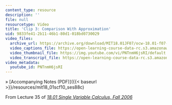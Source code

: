 ```yaml
---
content_type: resource
description: ''
file: null
resourcetype: Video
title: 'Clip 3: Comparison With Approximation'
uid: 9833fe41-2b11-46b1-80d1-018bd0730029
video_files:
  archive_url: https://archive.org/download/MIT18.01JF07/ocw-18.01-f07-lec35_300k.mp4
  video_captions_file: https://open-learning-course-data-rc.s3.amazonaws.com/18-01sc-single-variable-calculus-fall-2010/874f1a402a5d5c11abf4792b70603328_PNTnmH6jsRI.vtt
  video_thumbnail_file: https://img.youtube.com/vi/PNTnmH6jsRI/default.jpg
  video_transcript_file: https://open-learning-course-data-rc.s3.amazonaws.com/18-01sc-single-variable-calculus-fall-2010/825133d9d5b3d8dd21e17cea0878c8e2_PNTnmH6jsRI.pdf
video_metadata:
  youtube_id: PNTnmH6jsRI
---
```


» [Accompanying Notes (PDF)]({{< baseurl >}}/resources/mit18_01scf10_ses88c)

From Lecture 35 of [_18.01 Single Variable Calculus, Fall 2006_](/courses/18-01-single-variable-calculus-fall-2006/pages/video-lectures)